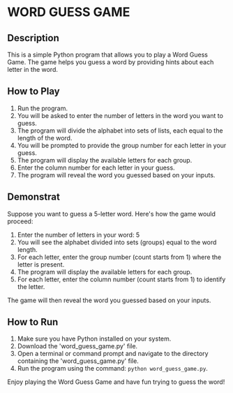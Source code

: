 #   WORD GUESS GAME

## Description
This is a simple Python program that allows you to play a Word Guess Game. The game helps you guess a word by providing hints about each letter in the word.

## How to Play

1. Run the program.
2. You will be asked to enter the number of letters in the word you want to guess.
3. The program will divide the alphabet into sets of lists, each equal to the length of the word.
4. You will be prompted to provide the group number for each letter in your guess.
5. The program will display the available letters for each group.
6. Enter the column number for each letter in your guess.
7. The program will reveal the word you guessed based on your inputs.

## Demonstrat

Suppose you want to guess a 5-letter word. Here's how the game would proceed:

1. Enter the number of letters in your word: 5
2. You will see the alphabet divided into sets (groups) equal to the word length.
3. For each letter, enter the group number (count starts from 1) where the letter is present.
4. The program will display the available letters for each group.
5. For each letter, enter the column number (count starts from 1) to identify the letter.

The game will then reveal the word you guessed based on your inputs.

## How to Run

1. Make sure you have Python installed on your system.
2. Download the 'word_guess_game.py' file.
3. Open a terminal or command prompt and navigate to the directory containing the 'word_guess_game.py' file.
4. Run the program using the command: `python word_guess_game.py`.

Enjoy playing the Word Guess Game and have fun trying to guess the word!

